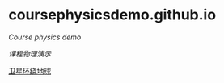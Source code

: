 # coursephysicsdemo.github.io
*Course physics demo*

*课程物理演示*


[卫星环绕地球](https://n1u.github.io/coursephysicsdemo.github.io/05_satellite/index.html)